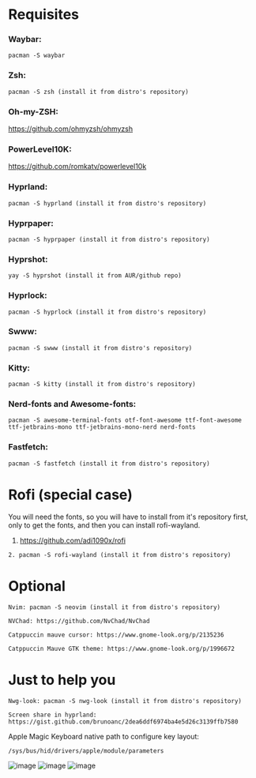 # Requisites

### Waybar:
```
pacman -S waybar
```
### Zsh: 
```
pacman -S zsh (install it from distro's repository)
```
### Oh-my-ZSH: 

<a>https://github.com/ohmyzsh/ohmyzsh</a>

### PowerLevel10K:

<a>https://github.com/romkatv/powerlevel10k</a>

### Hyprland: 
```
pacman -S hyprland (install it from distro's repository)
```
### Hyprpaper: 
```
pacman -S hyprpaper (install it from distro's repository)
```
### Hyprshot: 
```
yay -S hyprshot (install it from AUR/github repo)
```
### Hyprlock: 
```
pacman -S hyprlock (install it from distro's repository)
```
### Swww: 
```
pacman -S swww (install it from distro's repository)
```
### Kitty: 
```
pacman -S kitty (install it from distro's repository)
```
### Nerd-fonts and Awesome-fonts: 
```
pacman -S awesome-terminal-fonts otf-font-awesome ttf-font-awesome ttf-jetbrains-mono ttf-jetbrains-mono-nerd nerd-fonts
```
### Fastfetch: 
```
pacman -S fastfetch (install it from distro's repository)
```

# Rofi (special case)

  You will need the fonts, so you will have to install from it's repository first, only to get the fonts, and then you can install rofi-wayland.
  
  1. <a>https://github.com/adi1090x/rofi</a>
  ```
  2. pacman -S rofi-wayland (install it from distro's repository)
  ```

# Optional
```
Nvim: pacman -S neovim (install it from distro's repository)
```
```
NVChad: https://github.com/NvChad/NvChad
```
```
Catppuccin mauve cursor: https://www.gnome-look.org/p/2135236
```
```
Catppuccin Mauve GTK theme: https://www.gnome-look.org/p/1996672
```

# Just to help you
```
Nwg-look: pacman -S nwg-look (install it from distro's repository)
```
```
Screen share in hyprland: https://gist.github.com/brunoanc/2dea6ddf6974ba4e5d26c3139ffb7580
```

Apple Magic Keyboard native path to configure key layout: 
```
/sys/bus/hid/drivers/apple/module/parameters
```
![image](https://github.com/user-attachments/assets/d4ac6d65-5833-49ee-a219-f376a1a48c2c)
![image](https://github.com/user-attachments/assets/79315b81-b610-48bf-8167-8356a0dac238)
![image](https://github.com/user-attachments/assets/662e0e54-a2f4-478f-b2b7-153e1528f0ad)








